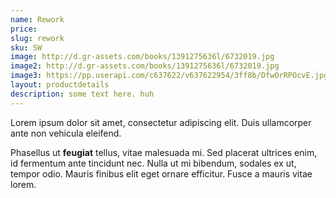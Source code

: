 ```yaml
---
name: Rework
price:
slug: rework
sku: SW
image: http://d.gr-assets.com/books/1391275636l/6732019.jpg
image2: http://d.gr-assets.com/books/1391275636l/6732019.jpg
image3: https://pp.userapi.com/c637622/v637622954/3ff8b/DfwOrRPOcvE.jpg
layout: productdetails
description: some text here. huh
---
```

Lorem ipsum dolor sit amet, consectetur adipiscing elit. Duis ullamcorper ante non vehicula eleifend.  

Phasellus ut **feugiat** tellus, vitae malesuada mi. Sed placerat ultrices enim, id fermentum ante tincidunt nec.
Nulla ut mi bibendum, sodales ex ut, tempor odio. Mauris finibus elit eget ornare efficitur. Fusce a mauris vitae lorem.
